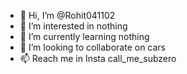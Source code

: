 - 👋 Hi, I’m @Rohit041102
- 👀 I’m interested in nothing
- 🌱 I’m currently learning nothing
- 💞️ I’m looking to collaborate on cars
- 📫 Reach me in Insta call_me_subzero

<!---
Rohit041102/Rohit041102 is a ✨ special ✨ repository because its `README.md` (this file) appears on your GitHub profile.
You can click the Preview link to take a look at your changes.
--->

